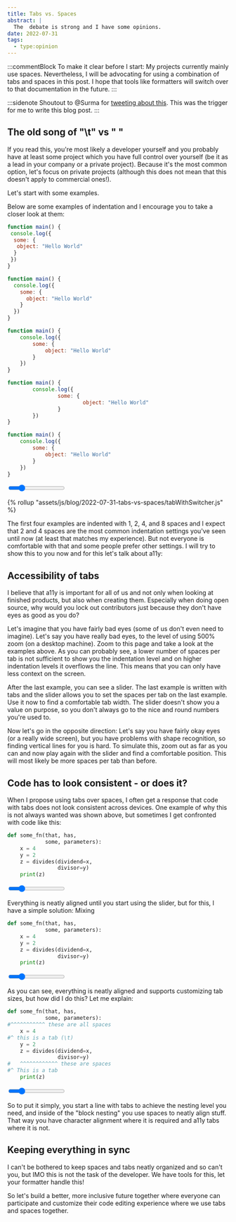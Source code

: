 ```yaml
---
title: Tabs vs. Spaces
abstract: |
  The  debate is strong and I have some opinions.
date: 2022-07-31
tags:
  - type:opinion
---
```


:::commentBlock
To make it clear before I start: My projects currently mainly use spaces. Nevertheless, I will be advocating for using a combination of tabs and spaces in this post. I hope that tools like formatters will switch over to that documentation in the future.
:::

:::sidenote
Shoutout to @Surma for [tweeting about this](https://twitter.com/DasSurma/status/1553631634452348928). This was the trigger for me to write this blog post.
:::

## The old song of "\t" vs " "

If you read this, you're most likely a developer yourself and you probably have at least some project which you have full control over yourself (be it as a lead in your company or a private project). Because it's the most common option, let's focus on private projects (although this does not mean that this doesn't apply to commercial ones!).

Let's start with some examples.

Below are some examples of indentation and I encourage you to take a closer look at them:

```js
function main() {
 console.log({
  some: {
   object: "Hello World"
  }
 })
}
```

```js
function main() {
  console.log({
    some: {
      object: "Hello World"
    }
  })
}
```

```js
function main() {
    console.log({
        some: {
            object: "Hello World"
        }
    })
}
```

```js
function main() {
        console.log({
                some: {
                        object: "Hello World"
                }
        })
}
```

<div class="toggle-tab-size">

```js
function main() {
	console.log({
		some: {
			object: "Hello World"
		}
	})
}
```

<input type="range" min=1 max=16 step=1 class="tabSlider" value=4>
</div>

<style>
  .toggle-tab-size pre code {
    tab-size: var(--tab-spaces, 4);
  }
</style>

{% rollup "assets/js/blog/2022-07-31-tabs-vs-spaces/tabWithSwitcher.js" %}

The first four examples are indented with 1, 2, 4, and 8 spaces and I expect that 2 and 4 spaces are the most common indentation settings you've seen until now (at least that matches my experience). But not everyone is comfortable with that and some people prefer other settings. I will try to show this to you now and for this let's talk about a11y:

## Accessibility of tabs

I believe that a11y is important for all of us and not only when looking at finished products, but also when creating them. Especially when doing open source, why would you lock out contributors just because they don't have eyes as good as you do?

Let's imagine that you have fairly bad eyes (some of us don't even need to imagine). Let's say you have really bad eyes, to the level of using 500% zoom (on a desktop machine). Zoom to this page and take a look at the examples above. As you can probably see, a lower number of spaces per tab is not sufficient to show you the indentation level and on higher indentation levels it overflows the line. This means that you can only have less context on the screen.

After the last example, you can see a slider. The last example is written with tabs and the slider allows you to set the spaces per tab on the last example. Use it now to find a comfortable tab width. The slider doesn't show you a value on purpose, so you don't always go to the nice and round numbers you're used to.

Now let's go in the opposite direction: Let's say you have fairly okay eyes (or a really wide screen), but you have problems with shape recognition, so finding vertical lines for you is hard. To simulate this, zoom out as far as you can and now play again with the slider and find a comfortable position. This will most likely be more spaces per tab than before.

## Code has to look consistent - or does it?

When I propose using tabs over spaces, I often get a response that code with tabs does not look consistent across devices. One example of why this is not always wanted was shown above, but sometimes I get confronted with code like this:

<div class="toggle-tab-size">

```python
def some_fn(that, has, 
			some, parameters):
	x = 4
	y = 2
	z = divides(dividend=x,
				divisor=y)
	print(z)
```

<input type="range" min=1 max=16 step=1 class="tabSlider" value=4>
</div>

Everything is neatly aligned until you start using the slider, but for this, I have a simple solution: Mixing

<div class="toggle-tab-size">

```python
def some_fn(that, has, 
            some, parameters):
	x = 4
	y = 2
	z = divides(dividend=x,
	            divisor=y)
	print(z)
```

<input type="range" min=1 max=16 step=1 class="tabSlider" value=4>
</div>

As you can see, everything is neatly aligned and supports customizing tab sizes, but how did I do this?
Let me explain:

<div class="toggle-tab-size">

```python
def some_fn(that, has, 
            some, parameters):
#^^^^^^^^^^^ these are all spaces
	x = 4
#^ this is a tab (\t)
	y = 2
	z = divides(dividend=x,
	            divisor=y)
#	^^^^^^^^^^^^ these are spaces
#^ This is a tab
	print(z)
```

<input type="range" min=1 max=16 step=1 class="tabSlider" value=4>
</div>

So to put it simply, you start a line with tabs to achieve the nesting level you need, and inside of the "block nesting" you use spaces to neatly align stuff. That way you have character alignment where it is required and a11y tabs where it is not.

## Keeping everything in sync

I can't be bothered to keep spaces and tabs neatly organized and so can't you, but IMO this is not the task of the developer. We have tools for this, let your formatter handle this!

So let's build a better, more inclusive future together where everyone can participate and customize their code editing experience where we use tabs and spaces together.
